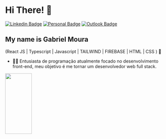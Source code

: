 
<h1>Hi There! 👋</h1>

[![Linkedin Badge](https://img.shields.io/badge/-LinkedIn-6633cc?style=flat-square&logo=Linkedin&logoColor=white&link=https://www.linkedin.com/in/fernanda-kipper-5958a61a9/)](https://www.linkedin.com/in/fernanda-kipper-5958a61a9/)
[![Personal Badge](https://img.shields.io/badge/-Website-6633cc?style=flat-square&logo=Me&logoColor=white&link=https://gmouradev.netlify.app/)](https://gmouradev.netlify.app/)
[![Outlook Badge](https://img.shields.io/badge/-gabrielm.reis@outlook.com-6633cc?style=flat-square&logo=Outlook&logoColor=white&link=mailto:gabrielm.reis@outlook.com)](mailto:gabrielm.reis@outlook.com)


## My name is Gabriel Moura
(React JS | Typescript | Javascript | TAILWIND | FIREBASE | HTML | CSS ) 🚀
- 👩‍💻 Entusiasta de programação atualmente focado no desenvolvimento front-end, meu objetivo é me tornar um desenvolvedor web full stack.
<div align="left">
  
  <img width="41%" height="195px" src="https://github-readme-stats.vercel.app/api/top-langs/?username=gbmouraa&layout=compact&hide_border=true&title_color=8f00ff&text_color=ffffff&bg_color=0d1117" />
  
 </div>



